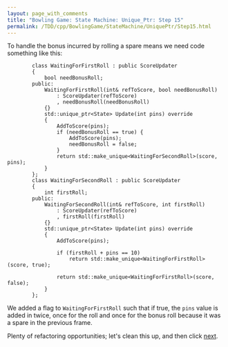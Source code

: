 ```yaml
---
layout: page_with_comments
title: "Bowling Game: State Machine: Unique_Ptr: Step 15"
permalink: /TDD/cpp/BowlingGame/StateMachine/UniquePtr/Step15.html
---
```


To handle the bonus incurred by rolling a spare means we need code something like this:
```
        class WaitingForFirstRoll : public ScoreUpdater
        {
            bool needBonusRoll;
        public:
            WaitingForFirstRoll(int& refToScore, bool needBonusRoll)
                : ScoreUpdater(refToScore)
                , needBonusRoll(needBonusRoll)
            {}
            std::unique_ptr<State> Update(int pins) override
            {
                AddToScore(pins);
                if (needBonusRoll == true) {
                    AddToScore(pins);
                    needBonusRoll = false;
                }
                return std::make_unique<WaitingForSecondRoll>(score, pins);
            }
        };
        class WaitingForSecondRoll : public ScoreUpdater
        {
            int firstRoll;
        public:
            WaitingForSecondRoll(int& refToScore, int firstRoll)
                : ScoreUpdater(refToScore)
                , firstRoll(firstRoll)
            {}
            std::unique_ptr<State> Update(int pins) override
            {
                AddToScore(pins);

                if (firstRoll + pins == 10)
                    return std::make_unique<WaitingForFirstRoll>(score, true);

                return std::make_unique<WaitingForFirstRoll>(score, false);
            }
        };
```
We added a flag to ```WaitingForFirstRoll``` such that if true, the ```pins``` value is added in twice, once for the roll and once for the bonus roll because it was a spare in the previous frame.

Plenty of refactoring opportunities; let's clean this up, and then click [next](Step16.html).
